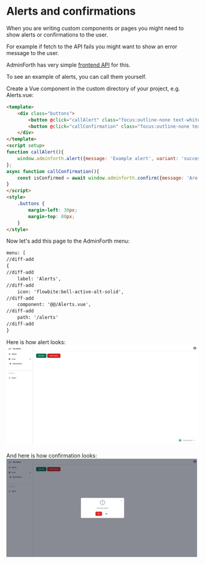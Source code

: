 # Alerts and confirmations

When you are writing custom components or pages you might need to show alerts or confirmations to the user.

For example if fetch to the API fails you might want to show an error message to the user.

AdminForth has very simple [frontend API](/docs/api/types/FrontendAPI/interfaces/FrontendAPIInterface) for this.

To see an example of alerts, you can call them yourself.

Create a Vue component in the custom directory of your project, e.g. Alerts.vue:

```html title="./custom/Alerts.vue"
<template>
    <div class="buttons">
        <button @click="callAlert" class="focus:outline-none text-white bg-green-700 hover:bg-green-800 focus:ring-4 focus:ring-green-300 font-medium rounded-lg text-sm px-5 py-2.5 me-2 mb-2 dark:bg-green-600 dark:hover:bg-green-700 dark:focus:ring-green-800">Call alert</button>
        <button @click="callConfirmation" class="focus:outline-none text-white bg-red-700 hover:bg-red-800 focus:ring-4 focus:ring-red-300 font-medium rounded-lg text-sm px-5 py-2.5 me-2 mb-2 dark:bg-red-600 dark:hover:bg-red-700 dark:focus:ring-red-900">Confirmation</button>
    </div>
</template>
<script setup>
function callAlert(){
    window.adminforth.alert({message: 'Example alert', variant: 'success'})
};
async function callConfirmation(){
    const isConfirmed = await window.adminforth.confirm({message: 'Are you sure?', yes: 'Yes', no: 'No'})
}
</script>
<style>
    .buttons {
        margin-left: 30px;
        margin-top: 80px;
    }
</style>
```

Now let's add this page to the AdminForth menu:

```html title="/index.ts"
menu: [
//diff-add
{
//diff-add
    label: 'Alerts',
//diff-add
    icon: 'flowbite:bell-active-alt-solid',
//diff-add
    component: '@@/Alerts.vue',
//diff-add
    path: '/alerts'
//diff-add
}
```
Here is how alert looks:
![alt text](<Alerts and confirmations1.png>)

And here is how confirmation looks:
![alt text](<Alerts and confirmations2.png>)